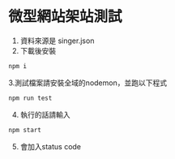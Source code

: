 # 微型網站架站測試

1. 資料來源是 singer.json
2. 下載後安裝
```bash
npm i
```
3.測試檔案請安裝全域的nodemon，並跑以下程式 
```bash
npm run test
```
4. 執行的話請輸入
``` bash
npm start
```
5. 會加入status code